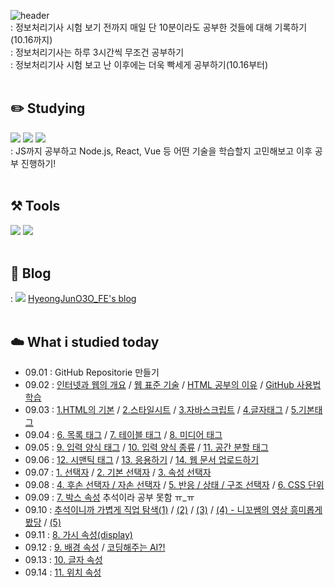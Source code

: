 ![header](<https://capsule-render.vercel.app/api?type=waving&color=gradient&height=300&section=header&text=D-90%20Challenge%20(기억보다는%20기록을!)&fontSize=50>)
<br>
: 정보처리기사 시험 보기 전까지 매일 단 10분이라도 공부한 것들에 대해 기록하기(10.16까지) <br>
: 정보처리기사는 하루 3시간씩 무조건 공부하기 <br>
: 정보처리기사 시험 보고 난 이후에는 더욱 빡세게 공부하기(10.16부터)
<br>
<br>

## ✏️ Studying

<img src="https://img.shields.io/badge/HTML5-E34F26?style=for-the-badge&logo=HTML5&logoColor=black"> <img src="https://img.shields.io/badge/CSS3-1572B6?style=for-the-badge&logo=CSS3&logoColor=black"> <img src="https://img.shields.io/badge/JavaScript-F7DF1E?style=for-the-badge&logo=JavaScript&logoColor=black">
<br>
: JS까지 공부하고 Node.js, React, Vue 등 어떤 기술을 학습할지 고민해보고 이후 공부 진행하기!
<br>
<br>

## ⚒️ Tools

<img src="https://img.shields.io/badge/Visual Studio Code-007ACC?style=for-the-badge&logo=Visual Studio Code&logoColor=black"> <img src="https://img.shields.io/badge/GitHub-181717?style=for-the-badge&logo=GitHub&logoColor=black">
<br>
<br>

## 🌿 Blog

: <img src="https://img.shields.io/badge/Tistory-000000?style=for-the-badge&logo=Tistory&logoColor=#000000"> [HyeongJunO3O_FE's blog](https://hyeongjun030-fe-developer.tistory.com/)
<br>
<br>

## ☁️ What i studied today

- 09.01 : GitHub Repositorie 만들기 <br>
- 09.02 : [인터넷과 웹의 개요](https://hyeongjun030-fe-developer.tistory.com/6?category=1018163) / [웹 표준 기술](https://hyeongjun030-fe-developer.tistory.com/7?category=1018163) / [HTML 공부의 이유](https://hyeongjun030-fe-developer.tistory.com/8?category=1018163) / [GitHub 사용법 학습](https://hyeongjun030-fe-developer.tistory.com/47?category=1018163)<br>
- 09.03 : [1.HTML의 기본](https://hyeongjun030-fe-developer.tistory.com/9?category=1018007) / [2.스타일시트](https://hyeongjun030-fe-developer.tistory.com/10?category=1018007) / [3.자바스크립트](https://hyeongjun030-fe-developer.tistory.com/11?category=1018007) / [4.글자태그](https://hyeongjun030-fe-developer.tistory.com/12?category=1018007) / [5.기본태그](https://hyeongjun030-fe-developer.tistory.com/13?category=1018007) <br>
- 09.04 : [6. 목록 태그](https://hyeongjun030-fe-developer.tistory.com/14?category=1018007) / [7. 테이블 태그](https://hyeongjun030-fe-developer.tistory.com/15) / [8. 미디어 태그](https://hyeongjun030-fe-developer.tistory.com/16) <br>
- 09.05 : [9. 입력 양식 태그](https://hyeongjun030-fe-developer.tistory.com/17?category=1018007) / [10. 입력 양식 종류](https://hyeongjun030-fe-developer.tistory.com/18?category=1018007) / [11. 공간 분할 태그](https://hyeongjun030-fe-developer.tistory.com/19?category=1018007)<br>
- 09.06 : [12. 시맨틱 태그](https://hyeongjun030-fe-developer.tistory.com/20?category=1018007) / [13. 응용하기](https://hyeongjun030-fe-developer.tistory.com/21?category=1018007) / [14. 웹 문서 업로드하기](https://hyeongjun030-fe-developer.tistory.com/50?category=1018007)<br>
- 09.07 : [1. 선택자](https://hyeongjun030-fe-developer.tistory.com/22?category=1018008) / [2. 기본 선택자](https://hyeongjun030-fe-developer.tistory.com/24?category=1018008) / [3. 속성 선택자](https://hyeongjun030-fe-developer.tistory.com/25?category=1018008) <br>
- 09.08 : [4. 후손 선택자 / 자손 선택자](https://hyeongjun030-fe-developer.tistory.com/26) / [5. 반응 / 상태 / 구조 선택자](https://hyeongjun030-fe-developer.tistory.com/27) / [6. CSS 단위](https://hyeongjun030-fe-developer.tistory.com/28) <br>
- 09.09 : [7. 박스 속성](https://hyeongjun030-fe-developer.tistory.com/29) 추석이라 공부 못함 ㅠ\_ㅠ <br>
- 09.10 : [추석이니까 가볍게 직업 탐색(1)](https://www.youtube.com/watch?v=1t9nKrsdkdw&ab_channel=%EC%A1%B0%EC%BD%94%EB%94%A9JoCoding) / [(2)](https://www.youtube.com/watch?v=TTLHd3IyErM&ab_channel=%EB%93%9C%EB%A6%BC%EC%BD%94%EB%94%A9) / [(3)](https://www.youtube.com/watch?v=yLw591Fn3JU&ab_channel=%EB%9D%BC%EB%A7%A4%EA%B0%9C%EB%B0%9C%EC%9E%90) / [(4) - 니꼬쌤의 영상 흥미롭게 봤당](https://www.youtube.com/watch?v=UJTAGM6yo6g&ab_channel=%EB%85%B8%EB%A7%88%EB%93%9C%EC%BD%94%EB%8D%94NomadCoders) / [(5)](https://www.youtube.com/watch?v=2to3IQFhZVo&ab_channel=eo) <br>
- 09.11 : [8. 가시 속성(display)](https://hyeongjun030-fe-developer.tistory.com/57) <br>
- 09.12 : [9. 배경 속성]() / [코딩해주는 AI?!](https://www.youtube.com/watch?v=R-lIeSR8-hE&ab_channel=%EC%BD%94%EB%94%A9%EC%95%A0%ED%94%8C) <br>
- 09.13 : [10. 글자 속성](https://hyeongjun030-fe-developer.tistory.com/59?category=1018008) <br>
- 09.14 : [11. 위치 속성](https://hyeongjun030-fe-developer.tistory.com/61) <br>
